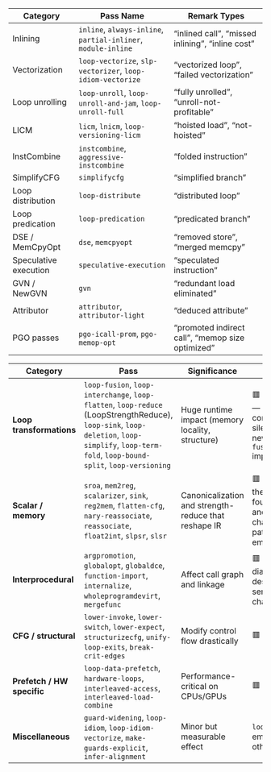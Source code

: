 |Category|Pass Name|Remark Types|
|---|---|---|
|Inlining|`inline`, `always-inline`, `partial-inliner`, `module-inline`|“inlined call”, “missed inlining”, “inline cost”|
|Vectorization|`loop-vectorize`, `slp-vectorizer`, `loop-idiom-vectorize`|“vectorized loop”, “failed vectorization”|
|Loop unrolling|`loop-unroll`, `loop-unroll-and-jam`, `loop-unroll-full`|“fully unrolled”, “unroll-not-profitable”|
|LICM|`licm`, `lnicm`, `loop-versioning-licm`|“hoisted load”, “not-hoisted”|
|InstCombine|`instcombine`, `aggressive-instcombine`|“folded instruction”|
|SimplifyCFG|`simplifycfg`|“simplified branch”|
|Loop distribution|`loop-distribute`|“distributed loop”|
|Loop predication|`loop-predication`|“predicated branch”|
|DSE / MemCpyOpt|`dse`, `memcpyopt`|“removed store”, “merged memcpy”|
|Speculative execution|`speculative-execution`|“speculated instruction”|
|GVN / NewGVN|`gvn`|“redundant load eliminated”|
|Attributor|`attributor`, `attributor-light`|“deduced attribute”|
|PGO passes|`pgo-icall-prom`, `pgo-memop-opt`|“promoted indirect call”, “memop size optimized”|


| Category                   | Pass                                                                                                                                                                                          | Significance                                         | Notes                                                                                   |
| -------------------------- | --------------------------------------------------------------------------------------------------------------------------------------------------------------------------------------------- | ---------------------------------------------------- | --------------------------------------------------------------------------------------- |
| **Loop transformations**   | `loop-fusion`, `loop-interchange`, `loop-flatten`, `loop-reduce` (LoopStrengthReduce), `loop-sink`, `loop-deletion`, `loop-simplify`, `loop-term-fold`, `loop-bound-split`, `loop-versioning` | Huge runtime impact (memory locality, structure)     | 🟥 **No remarks** — still completely silent (even the new `loop-fusion` implementation) |
| **Scalar / memory**        | `sroa`, `mem2reg`, `scalarizer`, `sink`, `reg2mem`, `flatten-cfg`, `nary-reassociate`, `reassociate`, `float2int`, `slpsr`, `slsr`                                                            | Canonicalization and strength-reduce that reshape IR | 🟥 **Silent** — these are foundational and often change alias patterns but emit nothing |
| **Interprocedural**        | `argpromotion`, `globalopt`, `globaldce`, `function-import`, `internalize`, `wholeprogramdevirt`, `mergefunc`                                                                                 | Affect call graph and linkage                        | 🟥 **Silent**, no diagnostic despite major semantic changes                             |
| **CFG / structural**       | `lower-invoke`, `lower-switch`, `lower-expect`, `structurizecfg`, `unify-loop-exits`, `break-crit-edges`                                                                                      | Modify control flow drastically                      | 🟥 **Silent**                                                                           |
| **Prefetch / HW specific** | `loop-data-prefetch`, `hardware-loops`, `interleaved-access`, `interleaved-load-combine`                                                                                                      | Performance-critical on CPUs/GPUs                    | 🟥 **Silent**                                                                           |
| **Miscellaneous**          | `guard-widening`, `loop-idiom`, `loop-idiom-vectorize`, `make-guards-explicit`, `infer-alignment`                                                                                             | Minor but measurable effect                          | `loop-idiom` may emit some, others silent                                               |
